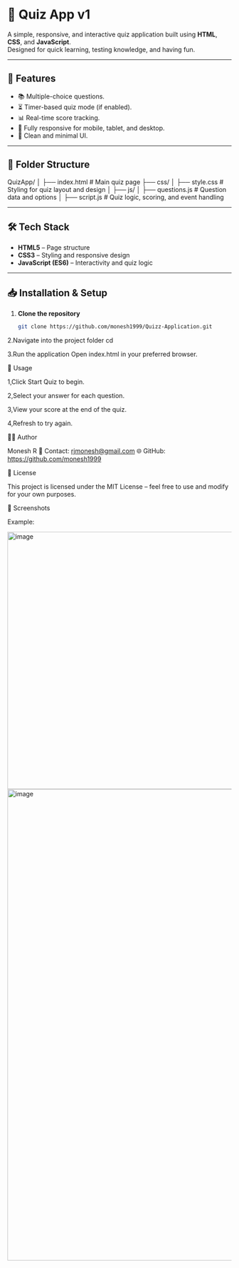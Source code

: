 # 🎯 Quiz App v1

A simple, responsive, and interactive quiz application built using **HTML**, **CSS**, and **JavaScript**.  
Designed for quick learning, testing knowledge, and having fun.

---

## 🚀 Features
- 📚 Multiple-choice questions.
- ⏳ Timer-based quiz mode (if enabled).
- 📊 Real-time score tracking.
- 📱 Fully responsive for mobile, tablet, and desktop.
- 🎨 Clean and minimal UI.

---

## 📂 Folder Structure

QuizApp/
│
├── index.html # Main quiz page
├── css/
│ ├── style.css # Styling for quiz layout and design
│
├── js/
│ ├── questions.js # Question data and options
│ ├── script.js # Quiz logic, scoring, and event handling



---

## 🛠️ Tech Stack
- **HTML5** – Page structure
- **CSS3** – Styling and responsive design
- **JavaScript (ES6)** – Interactivity and quiz logic

---

## 📥 Installation & Setup
1. **Clone the repository**
   ```bash
   git clone https://github.com/monesh1999/Quizz-Application.git

2.Navigate into the project folder
  cd <repo-name>

3.Run the application
  Open index.html in your preferred browser.


📌 Usage

1,Click Start Quiz to begin.

2,Select your answer for each question.

3,View your score at the end of the quiz.

4,Refresh to try again.


👨‍💻 Author

Monesh R
📧 Contact: rjmonesh@gmail.com
🌐 GitHub: https://github.com/monesh1999


📜 License

This project is licensed under the MIT License – feel free to use and modify for your own purposes.


📸 Screenshots

Example:

<img width="1288" height="577" alt="image" src="https://github.com/user-attachments/assets/b1f3967c-8bcf-40a4-9df1-2c5795cbe7bf" />
<img width="1231" height="1057" alt="image" src="https://github.com/user-attachments/assets/a66939f4-51fd-4f27-a1f7-d7cc501100e1" />

